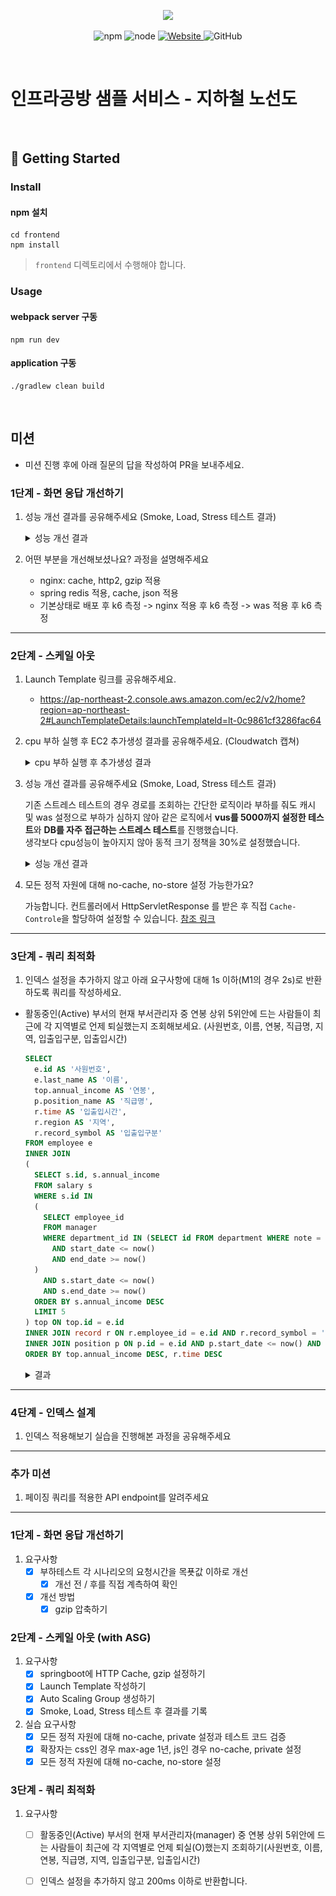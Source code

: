 <p align="center">
    <img width="200px;" src="https://raw.githubusercontent.com/woowacourse/atdd-subway-admin-frontend/master/images/main_logo.png"/>
</p>
<p align="center">
  <img alt="npm" src="https://img.shields.io/badge/npm-%3E%3D%205.5.0-blue">
  <img alt="node" src="https://img.shields.io/badge/node-%3E%3D%209.3.0-blue">
  <a href="https://edu.nextstep.camp/c/R89PYi5H" alt="nextstep atdd">
    <img alt="Website" src="https://img.shields.io/website?url=https%3A%2F%2Fedu.nextstep.camp%2Fc%2FR89PYi5H">
  </a>
  <img alt="GitHub" src="https://img.shields.io/github/license/next-step/atdd-subway-service">
</p>

<br>

# 인프라공방 샘플 서비스 - 지하철 노선도

<br>

## 🚀 Getting Started

### Install

#### npm 설치

```
cd frontend
npm install
```

> `frontend` 디렉토리에서 수행해야 합니다.

### Usage

#### webpack server 구동

```
npm run dev
```

#### application 구동

```
./gradlew clean build
```

<br>

## 미션

* 미션 진행 후에 아래 질문의 답을 작성하여 PR을 보내주세요.

### 1단계 - 화면 응답 개선하기

1. 성능 개선 결과를 공유해주세요 (Smoke, Load, Stress 테스트 결과)

   <details>
   <summary>성능 개선 결과</summary>

    - Smoke 테스트
        - Smoke k6 before
        - ![smoke-k6-before](./docs/step1/smoke/smoke_k6_before.png)
        - Smoke k6 after_nginx
        - ![smoke-k6-after](./docs/step1/smoke/smoke_k6_after1_nginx.png)
        - Smoke k6 after_nginx_was
        - ![smoke-k6-after](./docs/step1/smoke/smoke_k6_after2_nginx_was.png)
        - Smoke grafana before
        - ![smoke-grafana-before](./docs/step1/smoke/smoke_grafana_before.png)
        - Smoke grafana after_nginx
        - ![smoke-grafana-after](./docs/step1/smoke/smoke_grafana_after1_nginx.png)
        - Smoke grafana after_nginx_was
        - ![smoke-grafana-after](./docs/step1/smoke/smoke_grafana_after2_nginx_was.png)
    - Load 테스트
        - Load k6 before
        - ![load-k6-before](./docs/step1/load/load_k6_before.png)
        - Load k6 after_nginx
        - ![load-k6-after](./docs/step1/load/load_k6_after1_nginx.png)
        - Load k6 after_nginx_was
        - ![load-k6-after](./docs/step1/load/load_k6_after2_nginx_was.png)
        - Load grafana before
        - ![load-grafana-before](./docs/step1/load/load_grafana_before.png)
        - Load grafana after_nginx
        - ![load-grafana-after](./docs/step1/load/load_grafana_after1_nginx.png)
        - Load grafana after_nginx_was
        - ![load-grafana-after](./docs/step1/load/load_grafana_after2_nginx_was.png)
    - Stress 테스트
        - Stress k6 before
        - ![stress-k6-before](./docs/step1/stress/stress_k6_before.png)
        - Stress k6 after_nginx
        - ![stress-k6-after](./docs/step1/stress/stress_k6_after1_nginx.png)
        - Stress k6 after_nginx_was
        - ![stress-k6-after](./docs/step1/stress/stress_k6_after2_nginx_was.png)
        - Stress grafana before
        - ![stress-grafana-before](./docs/step1/stress/stress_grafana_before.png)
        - Stress grafana after_nginx
        - ![stress-grafana-after](./docs/step1/stress/stress_grafana_after1_nginx.png)
        - Stress grafana after_nginx
        - ![stress-grafana-after](./docs/step1/stress/stress_grafana_after2_nginx_was.png)

    </details> 

2. 어떤 부분을 개선해보셨나요? 과정을 설명해주세요
    - nginx: cache, http2, gzip 적용
    - spring redis 적용, cache, json 적용
    - 기본상태로 배포 후 k6 측정 -> nginx 적용 후 k6 측정 -> was 적용 후 k6 측정

---

### 2단계 - 스케일 아웃

1. Launch Template 링크를 공유해주세요.
    - https://ap-northeast-2.console.aws.amazon.com/ec2/v2/home?region=ap-northeast-2#LaunchTemplateDetails:launchTemplateId=lt-0c9861cf3286fac64

2. cpu 부하 실행 후 EC2 추가생성 결과를 공유해주세요. (Cloudwatch 캡쳐)

   <details>
   <summary>cpu 부하 실행 후 추가생성 결과</summary>

    - clout watch monitoring
        - ![clout-watch-monitoring](./docs/step2/new_stress_cloud_watch_monitoring.png)

   </details>

3. 성능 개선 결과를 공유해주세요 (Smoke, Load, Stress 테스트 결과)

   기존 스트레스 테스트의 경우 경로를 조회하는 간단한 로직이라 부하를 줘도 캐시 및 was 설정으로 부하가 심하지 않아
   같은 로직에서 **vus를 5000까지 설정한 테스트**와 **DB를 자주 접근하는 스트레스 테스트**를 진행했습니다.  
   생각보다 cpu성능이 높아지지 않아 동적 크기 정책을 30%로 설정했습니다.

   <details>
   <summary>성능 개선 결과</summary>

    - 기존 Stress 테스트
        - ![stress-k6](./docs/step2/stress_k6.png)
        - ![stress-grafana](./docs/step2/stress_grafana.png)
    - 강화 Stress 테스트
        - [force script](./docs/step2/force_stress.js)
        - ![stress-k6](./docs/step2/force_stress_k6.png)
        - ![stress-grafana](./docs/step2/force_stress_grafana.png)
    - 새로운 Stress 테스트
        - [script](./docs/step2/new_stress.js)
        - ![stress-k6](./docs/step2/new_stress_k6.png)
        - ![stress-grafana](./docs/step2/new_stress_grafana.png)

   </details>

4. 모든 정적 자원에 대해 no-cache, no-store 설정 가능한가요?

   가능합니다. 컨트롤러에서 HttpServletResponse 를 받은 후 직접 `Cache-Controle`을 할당하여 설정할 수 있습니다.
   [참조 링크](https://stackoverflow.com/questions/49547/how-do-we-control-web-page-caching-across-all-browsers)

---

### 3단계 - 쿼리 최적화

1. 인덱스 설정을 추가하지 않고 아래 요구사항에 대해 1s 이하(M1의 경우 2s)로 반환하도록 쿼리를 작성하세요.

- 활동중인(Active) 부서의 현재 부서관리자 중 연봉 상위 5위안에 드는 사람들이 최근에 각 지역별로 언제 퇴실했는지 조회해보세요. (사원번호, 이름, 연봉, 직급명, 지역, 입출입구분, 입출입시간)

   ``` sql
   SELECT 
     e.id AS '사원번호',
     e.last_name AS '이름',
     top.annual_income AS '연봉',
     p.position_name AS '직급명',
     r.time AS '입출입시간',
     r.region AS '지역',
     r.record_symbol AS '입출입구분'
   FROM employee e
   INNER JOIN 
   (
     SELECT s.id, s.annual_income
     FROM salary s
     WHERE s.id IN
     (
       SELECT employee_id
       FROM manager
       WHERE department_id IN (SELECT id FROM department WHERE note = 'active')
         AND start_date <= now() 
         AND end_date >= now()
     )
       AND s.start_date <= now()
       AND s.end_date >= now()
     ORDER BY s.annual_income DESC
     LIMIT 5
   ) top ON top.id = e.id
   INNER JOIN record r ON r.employee_id = e.id AND r.record_symbol = 'O'
   INNER JOIN position p ON p.id = e.id AND p.start_date <= now() AND p.end_date >= now()
   ORDER BY top.annual_income DESC, r.time DESC
   ```
   <details>
   <summary>결과</summary>
  
   - Visual Explain
   - ![visual-explain](./docs/step3/visual_explain.png)
   - Result
   - ![result](./docs/step3/result.png) 
     
   </details>

---

### 4단계 - 인덱스 설계

1. 인덱스 적용해보기 실습을 진행해본 과정을 공유해주세요

---

### 추가 미션

1. 페이징 쿼리를 적용한 API endpoint를 알려주세요

---

### 1단계 - 화면 응답 개선하기

1. 요구사항
    - [x] 부하테스트 각 시나리오의 요청시간을 목푯값 이하로 개선
        - [x] 개선 전 / 후를 직접 계측하여 확인
    - [x] 개선 방법
        - [x] gzip 압축하기

### 2단계 - 스케일 아웃 (with ASG)

1. 요구사항
    - [x] springboot에 HTTP Cache, gzip 설정하기
    - [x] Launch Template 작성하기
    - [x] Auto Scaling Group 생성하기
    - [x] Smoke, Load, Stress 테스트 후 결과를 기록
2. 실습 요구사항
    - [x] 모든 정적 자원에 대해 no-cache, private 설정과 테스트 코드 검증
    - [x] 확장자는 css인 경우 max-age 1년, js인 경우 no-cache, private 설정
    - [x] 모든 정적 자원에 대해 no-cache, no-store 설정

### 3단계 - 쿼리 최적화

1. 요구사항
    - [ ] 활동중인(Active) 부서의 현재 부서관리자(manager) 중 연봉 상위 5위안에 드는 사람들이 최근에
      각 지역별로 언제 퇴실(O)했는지 조회하기(사원번호, 이름, 연봉, 직급명, 지역, 입출입구분, 입출입시간)
    - [ ] 인덱스 설정을 추가하지 않고 200ms 이하로 반환합니다.

